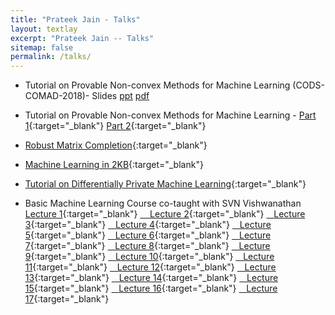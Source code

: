 ```yaml
---
title: "Prateek Jain - Talks"
layout: textlay
excerpt: "Prateek Jain -- Talks"
sitemap: false
permalink: /talks/
---
```


* Tutorial on Provable Non-convex Methods for Machine Learning (CODS-COMAD-2018)- Slides [ppt](/publications/slides/noncvx_tut_cods.pptx) [pdf](/publications/slides/noncvx_tut_cods.pdf)

* Tutorial on Provable Non-convex Methods for Machine Learning - [Part 1](https://www.microsoft.com/en-us/research/video/provable-non-convex-projections-for-high-dimensional-learning-problems-part1/){:target="_blank"}
[Part 2](https://www.microsoft.com/en-us/research/video/provable-non-convex-projections-for-high-dimensional-learning-problems-part2/){:target="_blank"}

* [Robust Matrix Completion](https://www.microsoft.com/en-us/research/video/near-optimal-robust-matrix-completion-via-non-convex-optimization/){:target="_blank"}

* [Machine Learning in 2KB](https://www.microsoft.com/en-us/research/video/algorithms-intelligent-devices/){:target="_blank"}

* [Tutorial on Differentially Private Machine Learning](https://www.youtube.com/watch?v=PgNpNcR6afY){:target="_blank"}

* Basic Machine Learning Course co-taught with SVN Vishwanathan [Lecture   1](https://www.microsoft.com/en-us/research/video/machine-learning-course-lecture-1/){:target="_blank"} [&nbsp; &nbsp;      Lecture  2](https://www.microsoft.com/en-us/research/video/machine-learning-course-lecture-2/){:target="_blank"} [&nbsp; &nbsp;Lecture  3](https://www.microsoft.com/en-us/research/video/machine-learning-course-lecture-3/){:target="_blank"} [&nbsp; &nbsp;Lecture  4](https://www.microsoft.com/en-us/research/video/machine-learning-course-lecture-4/){:target="_blank"} [&nbsp; &nbsp;Lecture  5](https://www.microsoft.com/en-us/research/video/machine-learning-course-lecture-5/){:target="_blank"} [&nbsp; &nbsp;Lecture  6](https://www.microsoft.com/en-us/research/video/machine-learning-course-lecture-6/){:target="_blank"} [&nbsp; &nbsp;Lecture  7](https://www.microsoft.com/en-us/research/video/machine-learning-course-lecture-7/){:target="_blank"} [&nbsp; &nbsp;Lecture  8](https://www.microsoft.com/en-us/research/video/machine-learning-course-lecture-8/){:target="_blank"} [&nbsp; &nbsp;Lecture  9](https://www.microsoft.com/en-us/research/video/machine-learning-course-lecture-9/){:target="_blank"} [&nbsp; &nbsp;Lecture  10](https://www.microsoft.com/en-us/research/video/machine-learning-course-lecture-10/){:target="_blank"} [&nbsp; &nbsp;Lecture  11](https://www.microsoft.com/en-us/research/video/machine-learning-course-lecture-11/){:target="_blank"} [&nbsp; &nbsp;Lecture  12](https://www.microsoft.com/en-us/research/video/machine-learning-course-lecture-12/){:target="_blank"} [&nbsp; &nbsp;Lecture  13](https://www.microsoft.com/en-us/research/video/machine-learning-course-lecture-13/){:target="_blank"} [&nbsp; &nbsp;Lecture  14](https://www.microsoft.com/en-us/research/video/machine-learning-course-lecture-14/){:target="_blank"} [&nbsp; &nbsp;Lecture  15](https://www.microsoft.com/en-us/research/video/machine-learning-course-lecture-15/){:target="_blank"} [&nbsp; &nbsp;Lecture  16](https://www.microsoft.com/en-us/research/video/machine-learning-course-lecture-16/){:target="_blank"} [&nbsp; &nbsp;Lecture  17](https://www.microsoft.com/en-us/research/video/machine-learning-course-lecture-17/){:target="_blank"}